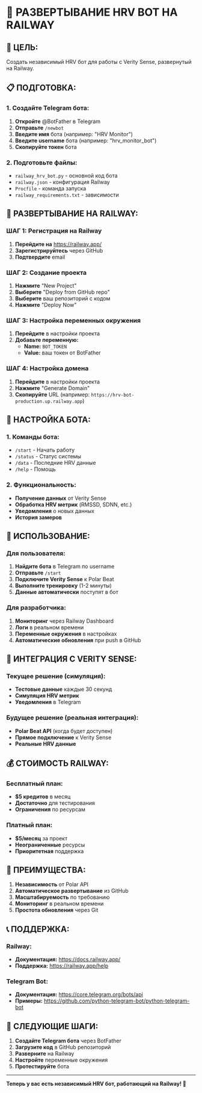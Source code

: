 # 🚀 РАЗВЕРТЫВАНИЕ HRV BOT НА RAILWAY

## 🎯 **ЦЕЛЬ:**
Создать независимый HRV бот для работы с Verity Sense, развернутый на Railway.

## 📋 **ПОДГОТОВКА:**

### **1. Создайте Telegram бота:**
1. **Откройте** @BotFather в Telegram
2. **Отправьте** `/newbot`
3. **Введите имя** бота (например: "HRV Monitor")
4. **Введите username** бота (например: "hrv_monitor_bot")
5. **Скопируйте токен** бота

### **2. Подготовьте файлы:**
- `railway_hrv_bot.py` - основной код бота
- `railway.json` - конфигурация Railway
- `Procfile` - команда запуска
- `railway_requirements.txt` - зависимости

## 🚀 **РАЗВЕРТЫВАНИЕ НА RAILWAY:**

### **ШАГ 1: Регистрация на Railway**
1. **Перейдите на** https://railway.app/
2. **Зарегистрируйтесь** через GitHub
3. **Подтвердите** email

### **ШАГ 2: Создание проекта**
1. **Нажмите** "New Project"
2. **Выберите** "Deploy from GitHub repo"
3. **Выберите** ваш репозиторий с кодом
4. **Нажмите** "Deploy Now"

### **ШАГ 3: Настройка переменных окружения**
1. **Перейдите** в настройки проекта
2. **Добавьте переменную:**
   - **Name:** `BOT_TOKEN`
   - **Value:** ваш токен от BotFather

### **ШАГ 4: Настройка домена**
1. **Перейдите** в настройки проекта
2. **Нажмите** "Generate Domain"
3. **Скопируйте** URL (например: `https://hrv-bot-production.up.railway.app`)

## 🔧 **НАСТРОЙКА БОТА:**

### **1. Команды бота:**
- `/start` - Начать работу
- `/status` - Статус системы
- `/data` - Последние HRV данные
- `/help` - Помощь

### **2. Функциональность:**
- **Получение данных** от Verity Sense
- **Обработка HRV метрик** (RMSSD, SDNN, etc.)
- **Уведомления** о новых данных
- **История замеров**

## 📱 **ИСПОЛЬЗОВАНИЕ:**

### **Для пользователя:**
1. **Найдите бота** в Telegram по username
2. **Отправьте** `/start`
3. **Подключите Verity Sense** к Polar Beat
4. **Выполните тренировку** (1-2 минуты)
5. **Данные автоматически** поступят в бот

### **Для разработчика:**
1. **Мониторинг** через Railway Dashboard
2. **Логи** в реальном времени
3. **Переменные окружения** в настройках
4. **Автоматические обновления** при push в GitHub

## 🔄 **ИНТЕГРАЦИЯ С VERITY SENSE:**

### **Текущее решение (симуляция):**
- **Тестовые данные** каждые 30 секунд
- **Симуляция HRV метрик**
- **Уведомления** в Telegram

### **Будущее решение (реальная интеграция):**
- **Polar Beat API** (когда будет доступен)
- **Прямое подключение** к Verity Sense
- **Реальные HRV данные**

## 💰 **СТОИМОСТЬ RAILWAY:**

### **Бесплатный план:**
- **$5 кредитов** в месяц
- **Достаточно** для тестирования
- **Ограничения** по ресурсам

### **Платный план:**
- **$5/месяц** за проект
- **Неограниченные** ресурсы
- **Приоритетная** поддержка

## 🎯 **ПРЕИМУЩЕСТВА:**

1. **Независимость** от Polar API
2. **Автоматическое развертывание** из GitHub
3. **Масштабируемость** по требованию
4. **Мониторинг** в реальном времени
5. **Простота обновления** через Git

## 📞 **ПОДДЕРЖКА:**

### **Railway:**
- **Документация:** https://docs.railway.app/
- **Поддержка:** https://railway.app/help

### **Telegram Bot:**
- **Документация:** https://core.telegram.org/bots/api
- **Примеры:** https://github.com/python-telegram-bot/python-telegram-bot

## 🚀 **СЛЕДУЮЩИЕ ШАГИ:**

1. **Создайте Telegram бота** через BotFather
2. **Загрузите код** в GitHub репозиторий
3. **Разверните** на Railway
4. **Настройте** переменные окружения
5. **Протестируйте** бота

---
**Теперь у вас есть независимый HRV бот, работающий на Railway! 🎯**
